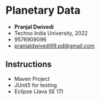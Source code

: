# Planetary Data
* **Pranjal Dwivedi**
* Techno India University, 2022
* 9576909096
* pranjaldwivedi99.pd@gmail.com

## Instructions
  * Maven Project
  * JUnit5 for testing
  * Eclipse (Java SE 17)

